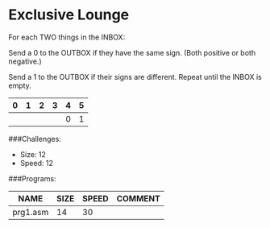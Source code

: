 # Exclusive Lounge

For each TWO things in the INBOX:

Send a 0 to the OUTBOX if they have the same sign. (Both positive or both negative.)

Send a 1 to the OUTBOX if their signs are different.
Repeat until the INBOX is empty.

| 0 | 1 | 2 | 3 | 4 | 5 |
| --- | --- | --- | --- | --- | --- |
|  |  |  |  | 0 | 1 |

###Challenges:
- Size:  12
- Speed: 12

###Programs:

|NAME|SIZE|SPEED|COMMENT|
| --- | --- | --- | --- |
|prg1.asm| 14|30|
